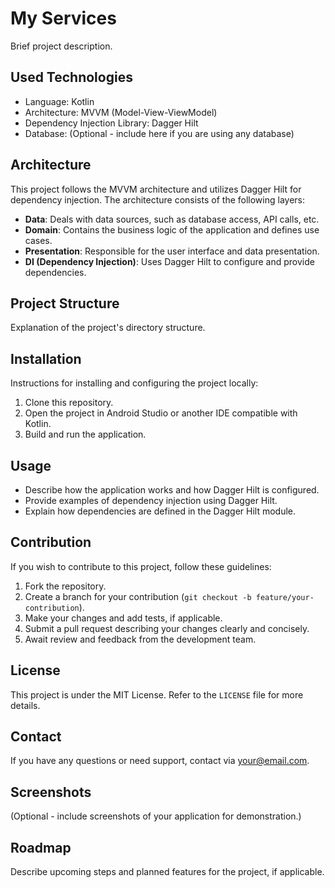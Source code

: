 # My Services

Brief project description.

## Used Technologies

- Language: Kotlin
- Architecture: MVVM (Model-View-ViewModel)
- Dependency Injection Library: Dagger Hilt
- Database: (Optional - include here if you are using any database)

## Architecture

This project follows the MVVM architecture and utilizes Dagger Hilt for dependency injection. The architecture consists of the following layers:

- **Data**: Deals with data sources, such as database access, API calls, etc.
- **Domain**: Contains the business logic of the application and defines use cases.
- **Presentation**: Responsible for the user interface and data presentation.
- **DI (Dependency Injection)**: Uses Dagger Hilt to configure and provide dependencies.

## Project Structure

Explanation of the project's directory structure.

## Installation

Instructions for installing and configuring the project locally:

1. Clone this repository.
2. Open the project in Android Studio or another IDE compatible with Kotlin.
3. Build and run the application.

## Usage

- Describe how the application works and how Dagger Hilt is configured.
- Provide examples of dependency injection using Dagger Hilt.
- Explain how dependencies are defined in the Dagger Hilt module.

## Contribution

If you wish to contribute to this project, follow these guidelines:

1. Fork the repository.
2. Create a branch for your contribution (`git checkout -b feature/your-contribution`).
3. Make your changes and add tests, if applicable.
4. Submit a pull request describing your changes clearly and concisely.
5. Await review and feedback from the development team.

## License

This project is under the MIT License. Refer to the `LICENSE` file for more details.

## Contact

If you have any questions or need support, contact via your@email.com.

## Screenshots

(Optional - include screenshots of your application for demonstration.)

## Roadmap

Describe upcoming steps and planned features for the project, if applicable.
